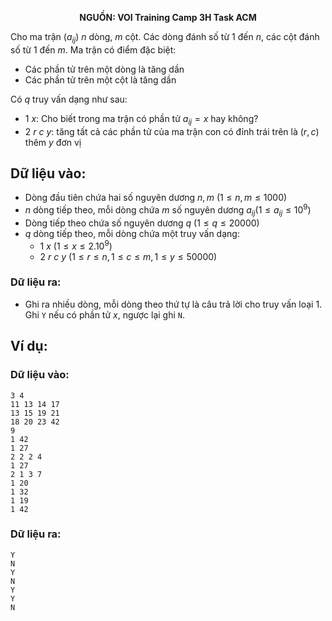 **<center>NGUỒN: VOI Training Camp 3H  Task ACM</center>**

Cho ma trận $(a_{ij})$ $n$ dòng, $m$ cột. Các dòng đánh số từ $1$ đến $n$, các cột đánh số từ $1$ đến $m$. Ma trận có điểm đặc biệt:
- Các phần tử trên một dòng là tăng dần
- Các phần tử trên một cột là tăng dần

Có $q$ truy vấn dạng như sau:
- $1\ x$: Cho biết trong ma trận có phần tử $a_{ij}=x$ hay không?
- $2\ r\ c\ y$: tăng tất cả các phần tử của ma trận con có đỉnh trái trên là $(r,c)$ thêm $y$ đơn vị

## Dữ liệu vào:
- Dòng đầu tiên chứa hai số nguyên dương $n,m\ (1≤n,m≤1000)$
- $n$ dòng tiếp theo, mỗi dòng chứa $m$ số nguyên dương $a_{ij}  (1≤a_{ij}≤10^9)$
- Dòng tiếp theo chứa số nguyên dương $q\ (1≤q≤20000)$
- $q$ dòng tiếp theo, mỗi dòng chứa một truy vấn dạng:
    - $1\  x\ (1≤x≤2.10^9)$
    - $2\ r\ c\ y\ (1≤r≤n,1≤c≤m,1≤y≤50000)$

### Dữ liệu ra:
- Ghi ra nhiều dòng, mỗi dòng theo thứ tự là câu trả lời cho truy vấn loại $1$. Ghi `Y` nếu có phần tử $x$, ngược lại ghi `N`.

## Ví dụ:
### Dữ liệu vào:
```
3 4
11 13 14 17
13 15 19 21
18 20 23 42
9
1 42
1 27
2 2 2 4
1 27
2 1 3 7
1 20
1 32
1 19
1 42
```

### Dữ liệu ra:
```
Y
N
Y
N
Y
Y
N
```